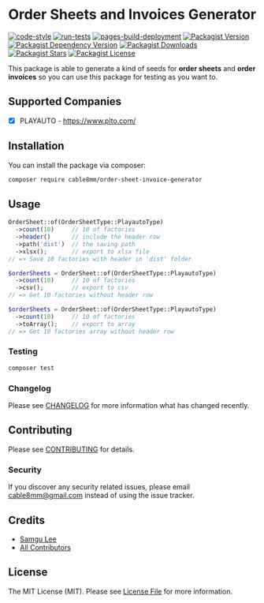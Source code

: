 # Order Sheets and Invoices Generator

[![code-style](https://github.com/cable8mm/order-sheet/actions/workflows/code-style.yml/badge.svg)](https://github.com/cable8mm/order-sheet/actions/workflows/code-style.yml)
[![run-tests](https://github.com/cable8mm/order-sheet/actions/workflows/run-tests.yml/badge.svg)](https://github.com/cable8mm/order-sheet/actions/workflows/run-tests.yml)
[![pages-build-deployment](https://github.com/cable8mm/order-sheet/actions/workflows/pages/pages-build-deployment/badge.svg)](https://github.com/cable8mm/order-sheet/actions/workflows/pages/pages-build-deployment)
[![Packagist Version](https://img.shields.io/packagist/v/cable8mm/order-sheet)](https://packagist.org/packages/cable8mm/order-sheet)
[![Packagist Dependency Version](https://img.shields.io/packagist/dependency-v/cable8mm/order-sheet/php?logo=PHP&logoColor=white&color=777BB4
)](https://packagist.org/packages/cable8mm/order-sheet)
[![Packagist Downloads](https://img.shields.io/packagist/dt/cable8mm/order-sheet)](https://packagist.org/packages/cable8mm/order-sheet/stats)
[![Packagist Stars](https://img.shields.io/packagist/stars/cable8mm/order-sheet)](https://github.com/cable8mm/order-sheet/stargazers)
[![Packagist License](https://img.shields.io/packagist/l/cable8mm/order-sheet)](https://github.com/cable8mm/order-sheet/blob/main/LICENSE.md)

This package is able to generate a kind of seeds for **order sheets** and **order invoices** so you can use this package for testing as you want to.

## Supported Companies

- [x] PLAYAUTO - <https://www.plto.com/>

## Installation

You can install the package via composer:

```bash
composer require cable8mm/order-sheet-invoice-generator
```

## Usage

```php
OrderSheet::of(OrderSheetType::PlayautoType)
  ->count(10)     // 10 of factories
  ->header()      // include the header row
  ->path('dist')  // the saving path
  ->xlsx();       // export to xlsx file
// => Save 10 factories with header in 'dist' folder

$orderSheets = OrderSheet::of(OrderSheetType::PlayautoType)
  ->count(10)     // 10 of factories
  ->csv();        // export to csv
// => Get 10 factories without header row

$orderSheets = OrderSheet::of(OrderSheetType::PlayautoType)
  ->count(10)     // 10 of factories
  ->toArray();    // export to array
// => Get 10 factories array without header row
```

### Testing

```bash
composer test
```

### Changelog

Please see [CHANGELOG](CHANGELOG.md) for more information what has changed recently.

## Contributing

Please see [CONTRIBUTING](CONTRIBUTING.md) for details.

### Security

If you discover any security related issues, please email <cable8mm@gmail.com> instead of using the issue tracker.

## Credits

- [Samgu Lee](https://github.com/cable8mm)
- [All Contributors](../../contributors)

## License

The MIT License (MIT). Please see [License File](LICENSE.md) for more information.
